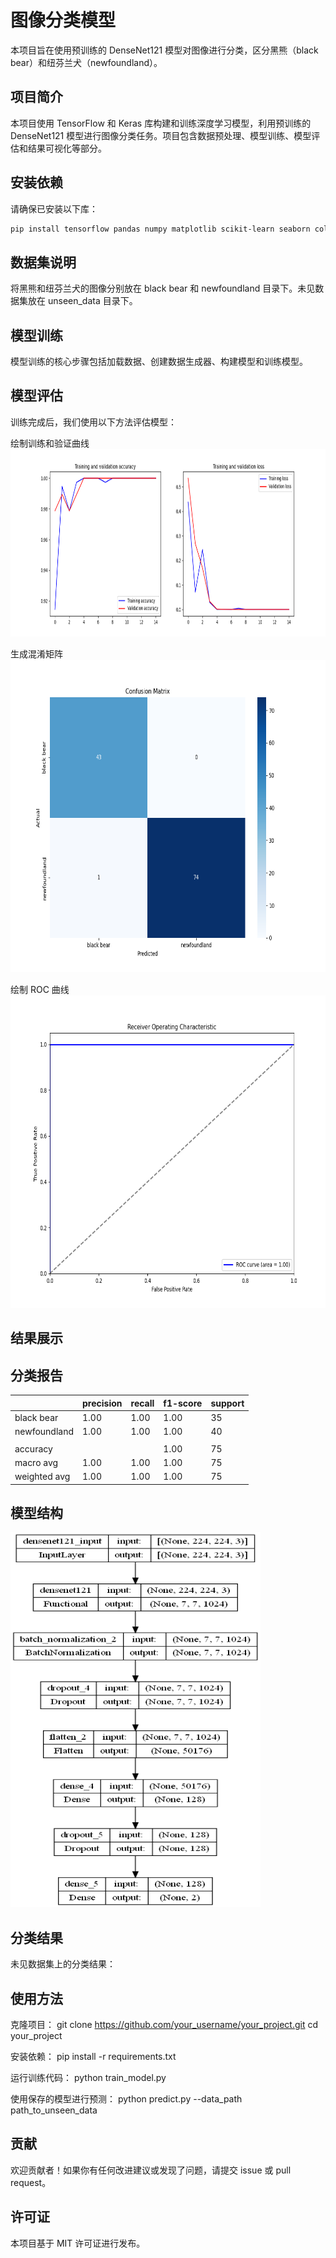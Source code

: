 # 图像分类模型

本项目旨在使用预训练的 DenseNet121 模型对图像进行分类，区分黑熊（black bear）和纽芬兰犬（newfoundland）。

## 项目简介

本项目使用 TensorFlow 和 Keras 库构建和训练深度学习模型，利用预训练的 DenseNet121 模型进行图像分类任务。项目包含数据预处理、模型训练、模型评估和结果可视化等部分。

## 安装依赖

请确保已安装以下库：

```sh
pip install tensorflow pandas numpy matplotlib scikit-learn seaborn colorama
```

## 数据集说明

将黑熊和纽芬兰犬的图像分别放在 black bear 和 newfoundland 目录下。未见数据集放在 unseen_data 目录下。

## 模型训练

模型训练的核心步骤包括加载数据、创建数据生成器、构建模型和训练模型。

## 模型评估

训练完成后，我们使用以下方法评估模型：

绘制训练和验证曲线
<img src="https://github.com/ACM40960/project-Chenxi-Li/blob/main/images/training_history.png" alt="Model Structure" width="800" height="300"/>

生成混淆矩阵
<img src="https://github.com/ACM40960/project-Chenxi-Li/blob/main/images/confusion_matrix.png" alt="Model Structure" width="800" height="500"/>

绘制 ROC 曲线
<img src="https://github.com/ACM40960/project-Chenxi-Li/blob/main/images/roc_curve.png" alt="Model Structure" width="600" height="500"/>
## 结果展示



## 分类报告

|               | precision | recall | f1-score | support |
|---------------|-----------|--------|----------|---------|
| black bear    | 1.00      | 1.00   | 1.00     | 35      |
| newfoundland  | 1.00      | 1.00   | 1.00     | 40      |
|               |           |        |          |         |
| accuracy      |           |        | 1.00     | 75      |
| macro avg     | 1.00      | 1.00   | 1.00     | 75      |
| weighted avg  | 1.00      | 1.00   | 1.00     | 75      |


## 模型结构
<img src="https://github.com/ACM40960/project-Chenxi-Li/raw/main/images/model_structure.png" alt="Model Structure" width="400" height="600"/>

## 分类结果
未见数据集上的分类结果：

## 使用方法
克隆项目：
git clone https://github.com/your_username/your_project.git
cd your_project

安装依赖：
pip install -r requirements.txt

运行训练代码：
python train_model.py

使用保存的模型进行预测：
python predict.py --data_path path_to_unseen_data

## 贡献
欢迎贡献者！如果你有任何改进建议或发现了问题，请提交 issue 或 pull request。

## 许可证
本项目基于 MIT 许可证进行发布。
